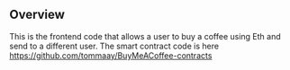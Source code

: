 ## Overview
This is the frontend code that allows a user to buy a coffee using Eth and send to a different user. The smart contract code is here https://github.com/tommaay/BuyMeACoffee-contracts
